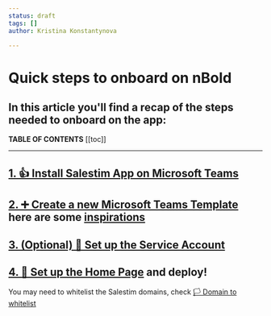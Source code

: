 ```yaml
---
status: draft
tags: []
author: Kristina Konstantynova

---
```

# Quick steps to onboard on nBold

In this article you'll find a recap of the steps needed to onboard on the app: 
---

**TABLE OF CONTENTS**
[[toc]]

--- 

## [1. 👍 Install Salestim App on Microsoft Teams](https://docs.nbold.co/quickstart/install-app-on-microsoft-teams.html)

## [2. ➕ Create a new Microsoft Teams Template](https://help.salestim.com/en/articles/3387488-create-a-new-microsoft-teams-template) here are some [inspirations](https://help.salestim.com/en/collections/2021774-build-your-microsoft-teams-templates#template-examples)

## [3. (Optional) 🤖 Set up the Service Account](https://docs.nbold.co/quickstart/set-up-or-change-the-service-account.html)

## [4. 🏡 Set up the Home Page](https://docs.nbold.co/quickstart/set-up-the-home-page.html) and deploy!

  
You may need to whitelist the Salestim domains, check [🏳 Domain to whitelist](https://help.salestim.com/en/articles/3519991-domain-to-whitelist)